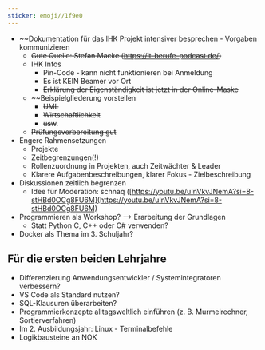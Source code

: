```yaml
---
sticker: emoji//1f9e0
---
```

* ~~Dokumentation für das IHK Projekt intensiver besprechen - Vorgaben kommunizieren
	* ~~Gute Quelle: Stefan Macke (https://it-berufe-podcast.de/)~~
	* IHK Infos
		* Pin-Code - kann nicht funktionieren bei Anmeldung
		* Es ist KEIN Beamer vor Ort
		* ~~Erklärung der Eigenständigkeit ist jetzt in der Online-Maske~~
	* ~~Beispielgliederung vorstellen
		* ~~UML~~
		* ~~Wirtschaftlichkeit~~
		* ~~usw~~.
	* ~~Prüfungsvorbereitung gut~~
* Engere Rahmensetzungen
	* Projekte
	* Zeitbegrenzungen(!) 
	* Rollenzuordnung in Projekten, auch Zeitwächter & Leader
	* Klarere Aufgabenbeschreibungen, klarer Fokus - Zielbeschreibung
* Diskussionen zeitlich begrenzen
	* Idee für Moderation: schnaq ([https://youtu.be/uInVkvJNemA?si=8-stHBd0OCg8FU6M](https://youtu.be/uInVkvJNemA?si=8-stHBd0OCg8FU6M)
* Programmieren als Workshop? --> Erarbeitung der Grundlagen
	* Statt Python C, C++ oder C# verwenden?
* Docker als Thema im 3. Schuljahr?

## Für die ersten beiden Lehrjahre
* Differenzierung Anwendungsentwickler / Systemintegratoren verbessern?
* VS Code als Standard nutzen?
* SQL-Klausuren überarbeiten? 
* Programmierkonzepte alltagsweltlich einführen (z. B. Murmelrechner, Sortierverfahren)
* Im 2. Ausbildungsjahr: Linux - Terminalbefehle 
* Logikbausteine an NOK